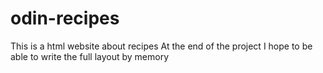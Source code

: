 # odin-recipes
This is a html website about recipes
At the end of the project I hope to be able to write the full layout by memory

